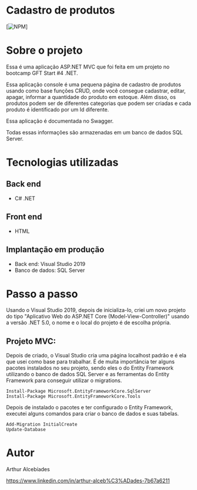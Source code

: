 # Cadastro de produtos
[![NPM](https://img.shields.io/npm/l/react)] 

# Sobre o projeto

Essa é uma aplicação ASP.NET MVC que foi feita em um projeto no bootcamp GFT Start #4 .NET.

Essa aplicação console é uma pequena página de cadastro de produtos usando como base funções CRUD, onde você consegue cadastrar, editar, apagar, informar a quantidade do produto em estoque. Além disso, os produtos podem ser de diferentes categorias que podem ser criadas e cada produto é identificado por um Id diferente.

Essa aplicação é documentada no Swagger.

Todas essas informações são armazenadas em um banco de dados SQL Server.


# Tecnologias utilizadas

## Back end
- C# .NET

## Front end
- HTML

## Implantação em produção
- Back end: Visual Studio 2019
- Banco de dados: SQL Server

# Passo a passo
Usando o Visual Studio 2019, depois de inicializa-lo, criei um novo projeto do tipo "Aplicativo Web do ASP.NET Core (Model-View-Controller)" usando a versão .NET 5.0, o nome e o local do projeto é de escolha própria.

## Projeto MVC:
Depois de criado, o Visual Studio cria uma página localhost padrão e é ela que usei como base para trabalhar. É de muita importância ter alguns pacotes instalados no seu projeto, sendo eles o do Entity Framework utilizando o banco de dados SQL Server e as ferramentas do Entity Framework para conseguir utilizar o migrations.

```Gerenciador de pacotes NuGet
Install-Package Microsoft.EntityFrameworkCore.SqlServer
Install-Package Microsoft.EntityFrameworkCore.Tools
```

Depois de instalado o pacotes e ter configurado o Entity Framework, executei alguns comandos para criar o banco de dados e suas tabelas.

```Gerenciador de pacotes NuGet
Add-Migration InitialCreate
Update-Database
```



# Autor

Arthur Alcebíades

https://www.linkedin.com/in/arthur-alceb%C3%ADades-7b67a6211
